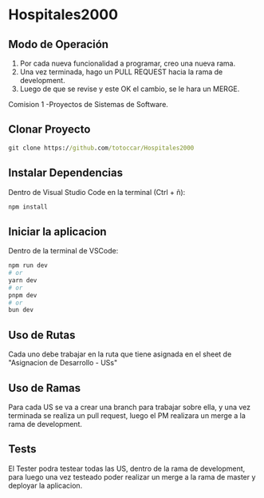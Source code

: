 
# Hospitales2000

## Modo de Operación
1. Por cada nueva funcionalidad a programar, creo una nueva rama.
2. Una vez terminada, hago un PULL REQUEST hacia la rama de development.
3. Luego de que se revise y este OK el cambio, se le hara un MERGE.

Comision 1  -Proyectos de Sistemas de Software.

## Clonar Proyecto

```cmd
git clone https://github.com/totoccar/Hospitales2000

```

## Instalar Dependencias

Dentro de Visual Studio Code en la terminal (Ctrl + ñ):

```bash
npm install
```

## Iniciar la aplicacion

Dentro de la terminal de VSCode:

```bash
npm run dev
# or
yarn dev
# or
pnpm dev
# or
bun dev
```

## Uso de Rutas 
Cada uno debe trabajar en la ruta que tiene asignada en el sheet de "Asignacion de Desarrollo - USs"

## Uso de Ramas
Para cada US se va a crear una branch para trabajar sobre ella, y una vez terminada se realiza un pull request, luego el PM realizara un merge a la rama de development.

## Tests
El Tester podra testear todas las US, dentro de la rama de development, para luego una vez testeado poder realizar un merge a la rama de master y deployar la aplicacion.

